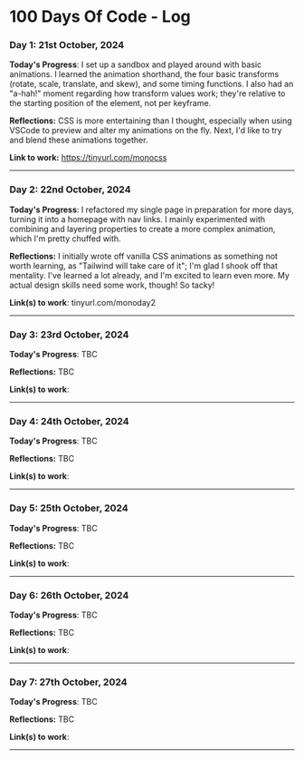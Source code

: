 # 100 Days Of Code - Log

### Day 1: 21st October, 2024

**Today's Progress**: I set up a sandbox and played around with basic animations. I learned the animation shorthand, the four basic transforms (rotate, scale, translate, and skew), and some timing functions. I also had an "a-hah!" moment regarding how transform values work; they're relative to the starting position of the element, not per keyframe.

**Reflections:** CSS is more entertaining than I thought, especially when using VSCode to preview and alter my animations on the fly. Next, I'd like to try and blend these animations together.

**Link to work:** https://tinyurl.com/monocss

---

### Day 2: 22nd October, 2024

**Today's Progress**: I refactored my single page in preparation for more days, turning it into a homepage with nav links. I mainly experimented with combining and layering properties to create a more complex animation, which I'm pretty chuffed with. 

**Reflections:** I initially wrote off vanilla CSS animations as something not worth learning, as "Tailwind will take care of it"; I'm glad I shook off that mentality. I've learned a lot already, and I'm excited to learn even more. My actual design skills need some work, though! So tacky!

**Link(s) to work**: tinyurl.com/monoday2

---

### Day 3: 23rd October, 2024

**Today's Progress**: TBC

**Reflections:** TBC

**Link(s) to work**:

---

### Day 4: 24th October, 2024

**Today's Progress**: TBC

**Reflections:** TBC

**Link(s) to work**:

---

### Day 5: 25th October, 2024

**Today's Progress**: TBC

**Reflections:** TBC

**Link(s) to work**:

---

### Day 6: 26th October, 2024

**Today's Progress**: TBC

**Reflections:** TBC

**Link(s) to work**:

---

### Day 7: 27th October, 2024

**Today's Progress**: TBC

**Reflections:** TBC

**Link(s) to work**:

---

